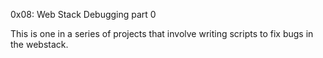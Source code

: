 0x08: Web Stack Debugging part 0

This is one in a series of projects that involve writing scripts to
fix bugs in the webstack.